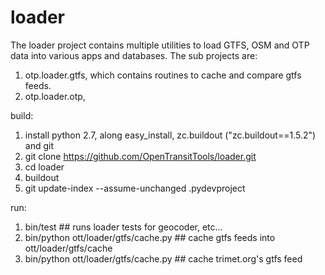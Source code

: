 loader
======

The loader project contains multiple utilities to load GTFS, OSM and OTP data into various apps and databases. The
sub projects are:
  1. otp.loader.gtfs, which contains routines to cache and compare gtfs feeds.
  1. otp.loader.otp,

build:
  1. install python 2.7, along easy_install, zc.buildout ("zc.buildout==1.5.2") and git
  1. git clone https://github.com/OpenTransitTools/loader.git
  1. cd loader
  1. buildout
  1. git update-index --assume-unchanged .pydevproject

run:
  1. bin/test ## runs loader tests for geocoder, etc...
  1. bin/python ott/loader/gtfs/cache.py <url> ## cache gtfs feeds into ott/loader/gtfs/cache
  1. bin/python ott/loader/gtfs/cache.py ## cache trimet.org's gtfs feed
